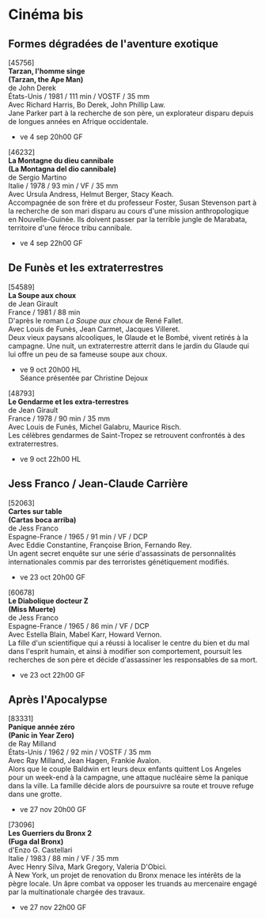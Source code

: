 # Cinéma bis

## Formes dégradées de l'aventure exotique

[45756]  
**Tarzan, l'homme singe**  
**(Tarzan, the Ape Man)**  
de John Derek  
États-Unis / 1981 / 111 min / VOSTF / 35 mm  
Avec Richard Harris, Bo Derek, John Phillip Law.  
Jane Parker part à la recherche de son père, un explorateur disparu depuis de longues années en Afrique occidentale.

- ve 4 sep 20h00 GF

[46232]  
**La Montagne du dieu cannibale**  
**(La Montagna del dio cannibale)**  
de Sergio Martino  
Italie / 1978 / 93 min / VF / 35 mm  
Avec Ursula Andress, Helmut Berger, Stacy Keach.  
Accompagnée de son frère et du professeur Foster, Susan Stevenson part à la recherche de son mari disparu au cours d'une mission anthropologique en Nouvelle-Guinée. Ils doivent passer par la terrible jungle de Marabata, territoire d'une féroce tribu cannibale.

- ve 4 sep 22h00 GF

## De Funès et les extraterrestres

[54589]  
**La Soupe aux choux**  
de Jean Girault  
France / 1981 / 88 min  
D'après le roman _La Soupe aux choux_ de René Fallet.  
Avec Louis de Funès, Jean Carmet, Jacques Villeret.  
Deux vieux paysans alcooliques, le Glaude et le Bombé, vivent retirés à la campagne. Une nuit, un extraterrestre atterrit dans le jardin du Glaude qui lui offre un peu de sa fameuse soupe aux choux.

- ve 9 oct 20h00 HL  
Séance présentée par Christine Dejoux

[48793]  
**Le Gendarme et les extra-terrestres**  
de Jean Girault  
France / 1978 / 90 min / 35 mm  
Avec Louis de Funès, Michel Galabru, Maurice Risch.  
Les célèbres gendarmes de Saint-Tropez se retrouvent confrontés à des extraterrestres.

- ve 9 oct 22h00 HL

## Jess Franco / Jean-Claude Carrière

[52063]  
**Cartes sur table**  
**(Cartas boca arriba)**  
de Jess Franco  
Espagne-France / 1965 / 91 min / VF / DCP  
Avec Eddie Constantine, Françoise Brion, Fernando Rey.  
Un agent secret enquête sur une série d'assassinats de personnalités internationales commis par des terroristes génétiquement modifiés.

- ve 23 oct 20h00 GF

[60678]  
**Le Diabolique docteur Z**  
**(Miss Muerte)**  
de Jess Franco  
Espagne-France / 1965 / 86 min / VF / DCP  
Avec Estella Blain, Mabel Karr, Howard Vernon.  
La fille d'un scientifique qui a réussi à localiser le centre du bien et du mal dans l'esprit humain, et ainsi à modifier son comportement, poursuit les recherches de son père et décide d'assassiner les responsables de sa mort.

- ve 23 oct 22h00 GF

## Après l'Apocalypse

[83331]  
**Panique année zéro**  
**(Panic in Year Zero)**  
de Ray Milland  
États-Unis / 1962 / 92 min / VOSTF / 35 mm  
Avec Ray Milland, Jean Hagen, Frankie Avalon.  
Alors que le couple Baldwin ert leurs deux enfants quittent Los Angeles pour un week-end à la campagne, une attaque nucléaire sème la panique dans la ville. La famille décide alors de poursuivre sa route et trouve refuge dans une grotte.

- ve 27 nov 20h00 GF

[73096]  
**Les Guerriers du Bronx 2**  
**(Fuga dal Bronx)**  
d'Enzo G. Castellari  
Italie / 1983 / 88 min / VF / 35 mm  
Avec Henry Silva, Mark Gregory, Valeria D'Obici.  
À New York, un projet de renovation du Bronx menace les intérêts de la pègre locale. Un âpre combat va opposer les truands au mercenaire engagé par la multinationale chargée des travaux.

- ve 27 nov 22h00 GF

